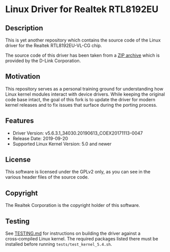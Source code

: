 # Linux Driver for Realtek RTL8192EU

## Description
This is yet another repository which contains the source code of the Linux driver
for the Realtek RTL8192EU-VL-CG chip.

The source code of this driver has been taken from a [ZIP archive](https://files.dlink.com.au/products/DWA-131/REV_E/Drivers/DWA-131_E1_Linux_v5.6.3.1/)
which is provided by the D-Link Corporation.

## Motivation
This repository serves as a personal training ground for understanding how
Linux kernel modules interact with device drivers. While keeping the original
code base intact, the goal of this fork is to update the driver for modern
kernel releases and to fix issues that surface during the porting process.

## Features
* Driver Version: v5.6.3.1_34030.20190613_COEX20171113-0047
* Release Date: 2019-09-20
* Supported Linux Kernel Version: 5.0 and newer

## License
This software is licensed under the GPLv2 only,
as you can see in the various header files of the source code.

## Copyright
The Realtek Corporation is the copyright holder of this software.

## Testing

See [TESTING.md](TESTING.md) for instructions on building the driver against a
cross‑compiled Linux kernel. The required packages listed there must be
installed before running `tests/test_kernel_5.4.sh`.
